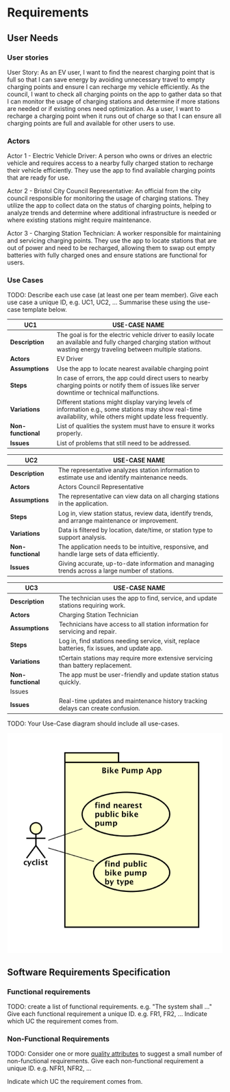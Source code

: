 # Requirements

## User Needs

### User stories
User Story: As an EV user, I want to find the nearest charging point that is full so that I can save energy by avoiding unnecessary travel to empty charging points and ensure I can recharge my vehicle efficiently.
 As the council, I want to check all charging points on the app to gather data so that I can monitor the usage of charging stations and determine if more stations are needed or if existing ones need optimization.
 As a user, I want to recharge a charging point when it runs out of charge so that I can ensure all charging points are full and available for other users to use.
### Actors
Actor 1 - Electric Vehicle Driver:
A person who owns or drives an electric vehicle and requires access to a nearby fully charged station to recharge their vehicle efficiently. They use the app to find available charging points that are ready for use.

Actor 2 - Bristol City Council Representative:
An official from the city council responsible for monitoring the usage of charging stations. They utilize the app to collect data on the status of charging points, helping to analyze trends and determine where additional infrastructure is needed or where existing stations might require maintenance.

Actor 3 - Charging Station Technician:
A worker responsible for maintaining and servicing charging points. They use the app to locate stations that are out of power and need to be recharged, allowing them to swap out empty batteries with fully charged ones and ensure stations are functional for users.

### Use Cases
TODO: Describe each use case (at least one per team member).
    Give each use case a unique ID, e.g. UC1, UC2, ...
    Summarise these using the use-case template below.

|  UC1| USE-CASE NAME | 
| -------------------------------------- | ------------------- |
| **Description** | The goal is for the electric vehicle driver to easily locate an available and fully charged charging station without wasting energy traveling between multiple stations. |
| **Actors** | EV Driver|
| **Assumptions** |Use the app to locate nearest available charging point
| **Steps** | In case of errors, the app could direct users to nearby charging points or notify them of issues like server downtime or technical malfunctions. |
| **Variations** | Different stations might display varying levels of information e.g., some stations may show real-time availability, while others might update less frequently. |
| **Non-functional** |  List of qualities the system must have to ensure it works properly.|
| **Issues** | 	List of problems that still need to be addressed.|


|  UC2| USE-CASE NAME | 
| -------------------------------------- | ------------------- |
| **Description** |The representative analyzes station information to estimate use and identify maintenance needs.|
| **Actors** | Actors Council Representative|
| **Assumptions**  | The representative can view data on all charging stations in the application. |
| **Steps** |Log in, view station status, review data, identify trends, and arrange maintenance or improvement.|
| **Variations** | Data is filtered by location, date/time, or station type to support analysis.|
| **Non-functional** | The application needs to be intuitive, responsive, and handle large sets of data efficiently.|
| **Issues** | Giving accurate, up-to-date information and managing trends across a large number of stations.|


|  UC3| USE-CASE NAME | 
| -------------------------------------- | ------------------- |
| **Description** |The technician uses the app to find, service, and update stations requiring work.|
| **Actors** | Charging Station Technician|
| **Assumptions**  |Technicians have access to all station information for servicing and repair.|
| **Steps** |Log in, find stations needing service, visit, replace batteries, fix issues, and update app.|
| **Variations** |tCertain stations may require more extensive servicing than battery replacement.|
| **Non-functional** | The app must be user-friendly and update station status quickly.
Issues|
| **Issues** | Real-time updates and maintenance history tracking delays can create confusion.|

TODO: Your Use-Case diagram should include all use-cases.

![Insert your Use-Case Diagram Here](images/use-case.png)

## Software Requirements Specification
### Functional requirements
TODO: create a list of functional requirements. 
    e.g. "The system shall ..."
    Give each functional requirement a unique ID. e.g. FR1, FR2, ...
    Indicate which UC the requirement comes from.


### Non-Functional Requirements
TODO: Consider one or more [quality attributes](https://en.wikipedia.org/wiki/ISO/IEC_9126) to suggest a small number of non-functional requirements.
Give each non-functional requirement a unique ID. e.g. NFR1, NFR2, ...

Indicate which UC the requirement comes from.
